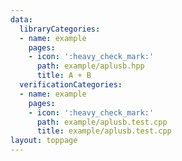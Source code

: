 ```yaml
---
data:
  libraryCategories:
  - name: example
    pages:
    - icon: ':heavy_check_mark:'
      path: example/aplusb.hpp
      title: A + B
  verificationCategories:
  - name: example
    pages:
    - icon: ':heavy_check_mark:'
      path: example/aplusb.test.cpp
      title: example/aplusb.test.cpp
layout: toppage
---
```

